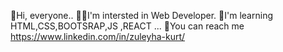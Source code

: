 👋Hi, everyone..
💁‍♀️I'm intersted in Web Developer.
🎈I'm learning HTML,CSS,BOOTSRAP,JS ,REACT ...
🎨You can reach me https://www.linkedin.com/in/zuleyha-kurt/
